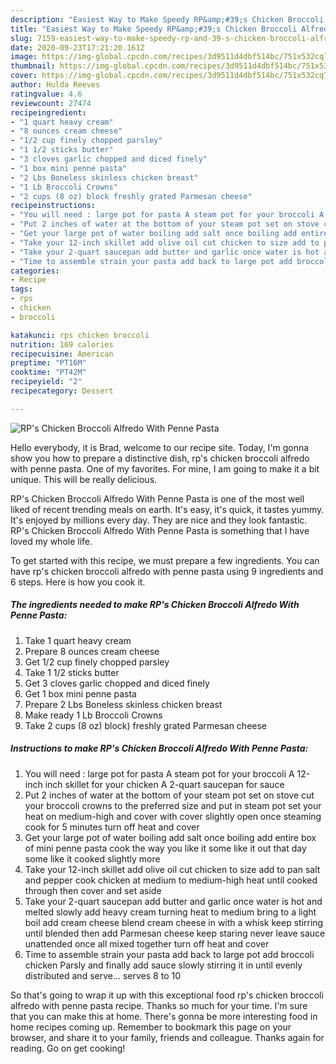 ```yaml
---
description: "Easiest Way to Make Speedy RP&amp;#39;s Chicken Broccoli Alfredo With Penne Pasta"
title: "Easiest Way to Make Speedy RP&amp;#39;s Chicken Broccoli Alfredo With Penne Pasta"
slug: 7159-easiest-way-to-make-speedy-rp-and-39-s-chicken-broccoli-alfredo-with-penne-pasta
date: 2020-09-23T17:21:20.161Z
image: https://img-global.cpcdn.com/recipes/3d9511d4dbf514bc/751x532cq70/rps-chicken-broccoli-alfredo-with-penne-pasta-recipe-main-photo.jpg
thumbnail: https://img-global.cpcdn.com/recipes/3d9511d4dbf514bc/751x532cq70/rps-chicken-broccoli-alfredo-with-penne-pasta-recipe-main-photo.jpg
cover: https://img-global.cpcdn.com/recipes/3d9511d4dbf514bc/751x532cq70/rps-chicken-broccoli-alfredo-with-penne-pasta-recipe-main-photo.jpg
author: Hulda Reeves
ratingvalue: 4.6
reviewcount: 27474
recipeingredient:
- "1 quart heavy cream"
- "8 ounces cream cheese"
- "1/2 cup finely chopped parsley"
- "1 1/2 sticks butter"
- "3 cloves garlic chopped and diced finely"
- "1 box mini penne pasta"
- "2 Lbs Boneless skinless chicken breast"
- "1 Lb Broccoli Crowns"
- "2 cups (8 oz) block freshly grated Parmesan cheese"
recipeinstructions:
- "You will need : large pot for pasta A steam pot for your broccoli A 12-inch inch skillet for your chicken A 2-quart saucepan for sauce"
- "Put 2 inches of water at the bottom of your steam pot set on stove cut your broccoli crowns to the preferred size and put in steam pot set your heat on medium-high and cover with cover slightly open once steaming cook for 5 minutes turn off heat and cover"
- "Get your large pot of water boiling add salt once boiling add entire box of mini penne pasta cook the way you like it some like it out that day some like it cooked slightly more"
- "Take your 12-inch skillet add olive oil cut chicken to size add to pan salt and pepper cook chicken at medium to medium-high heat until cooked through then cover and set aside"
- "Take your 2-quart saucepan add butter and garlic once water is hot and melted slowly add heavy cream turning heat to medium bring to a light boil add cream cheese blend cream cheese in with a whisk keep stirring until blended then add Parmesan cheese keep staring never leave sauce unattended once all mixed together turn off heat and cover"
- "Time to assemble strain your pasta add back to large pot add broccoli chicken Parsly and finally add sauce slowly stirring it in until evenly distributed and serve... serves 8 to 10"
categories:
- Recipe
tags:
- rps
- chicken
- broccoli

katakunci: rps chicken broccoli 
nutrition: 169 calories
recipecuisine: American
preptime: "PT16M"
cooktime: "PT42M"
recipeyield: "2"
recipecategory: Dessert

---
```



![RP&#39;s Chicken Broccoli Alfredo With Penne Pasta](https://img-global.cpcdn.com/recipes/3d9511d4dbf514bc/751x532cq70/rps-chicken-broccoli-alfredo-with-penne-pasta-recipe-main-photo.jpg)

Hello everybody, it is Brad, welcome to our recipe site. Today, I'm gonna show you how to prepare a distinctive dish, rp&#39;s chicken broccoli alfredo with penne pasta. One of my favorites. For mine, I am going to make it a bit unique. This will be really delicious.



RP&#39;s Chicken Broccoli Alfredo With Penne Pasta is one of the most well liked of recent trending meals on earth. It's easy, it's quick, it tastes yummy. It's enjoyed by millions every day. They are nice and they look fantastic. RP&#39;s Chicken Broccoli Alfredo With Penne Pasta is something that I have loved my whole life.


To get started with this recipe, we must prepare a few ingredients. You can have rp&#39;s chicken broccoli alfredo with penne pasta using 9 ingredients and 6 steps. Here is how you cook it.

<!--inarticleads1-->

##### The ingredients needed to make RP&#39;s Chicken Broccoli Alfredo With Penne Pasta:

1. Take 1 quart heavy cream
1. Prepare 8 ounces cream cheese
1. Get 1/2 cup finely chopped parsley
1. Take 1 1/2 sticks butter
1. Get 3 cloves garlic chopped and diced finely
1. Get 1 box mini penne pasta
1. Prepare 2 Lbs Boneless skinless chicken breast
1. Make ready 1 Lb Broccoli Crowns
1. Take 2 cups (8 oz) block) freshly grated Parmesan cheese




<!--inarticleads2-->

##### Instructions to make RP&#39;s Chicken Broccoli Alfredo With Penne Pasta:

1. You will need : large pot for pasta A steam pot for your broccoli A 12-inch inch skillet for your chicken A 2-quart saucepan for sauce
1. Put 2 inches of water at the bottom of your steam pot set on stove cut your broccoli crowns to the preferred size and put in steam pot set your heat on medium-high and cover with cover slightly open once steaming cook for 5 minutes turn off heat and cover
1. Get your large pot of water boiling add salt once boiling add entire box of mini penne pasta cook the way you like it some like it out that day some like it cooked slightly more
1. Take your 12-inch skillet add olive oil cut chicken to size add to pan salt and pepper cook chicken at medium to medium-high heat until cooked through then cover and set aside
1. Take your 2-quart saucepan add butter and garlic once water is hot and melted slowly add heavy cream turning heat to medium bring to a light boil add cream cheese blend cream cheese in with a whisk keep stirring until blended then add Parmesan cheese keep staring never leave sauce unattended once all mixed together turn off heat and cover
1. Time to assemble strain your pasta add back to large pot add broccoli chicken Parsly and finally add sauce slowly stirring it in until evenly distributed and serve... serves 8 to 10




So that's going to wrap it up with this exceptional food rp&#39;s chicken broccoli alfredo with penne pasta recipe. Thanks so much for your time. I'm sure that you can make this at home. There's gonna be more interesting food in home recipes coming up. Remember to bookmark this page on your browser, and share it to your family, friends and colleague. Thanks again for reading. Go on get cooking!
